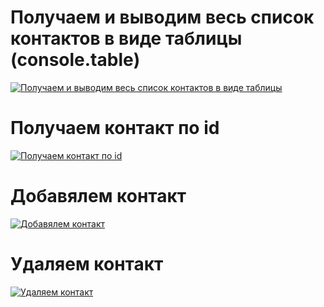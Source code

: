 # Получаем и выводим весь список контактов в виде таблицы (console.table)

<a href="https://ibb.co/DbB5m6t"><img src="https://i.ibb.co/VNF2bht/2022-01-14-11-09-51.png" alt="Получаем и выводим весь список контактов в виде таблицы" border="0"></a>

# Получаем контакт по id

<a href="https://ibb.co/LnMZbzZ"><img src="https://i.ibb.co/gzGRHMR/2022-01-14-11-11-34.png" alt="Получаем контакт по id" border="0"></a>

# Добавялем контакт

<a href="https://ibb.co/JHHFYX8"><img src="https://i.ibb.co/SBB7kqH/2022-01-14-11-12-44.png" alt="Добавялем контакт" border="0"></a>

# Удаляем контакт

<a href="https://ibb.co/Z6hzNcR"><img src="https://i.ibb.co/SXKwJVD/2022-01-14-11-14-22.png" alt="Удаляем контакт" border="0"></a>
